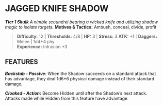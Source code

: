 ﻿---
tags:
  - Adversary
  - Creature
  - Statblock

name: 'JAGGED KNIFE SHADOW'
tier: 1
type: Skulk
description: 'A nimble scoundrel bearing a wicked knife and utilizing shadow magic to isolate targets.'
motives_and_tactics: 'Ambush, conceal, divide, profit'
difficulty: '12'
thresholds: '4/8'
hp: '3'
stress: '3'
atk: '+1'
attack: 'Daggers'
range: 'Melee'
damage: '1d4+4 phy'
experience:
  - 'Intrusion +3'
feats:
- name: 'Backstab'
  type: 'Passive'
  text: 'When the Shadow succeeds on a standard attack that has advantage, they deal 1d6+6 physical damage instead of their standard damage.'
- name: 'Cloaked'
  type: 'Action'
  text: 'Become Hidden until after the Shadow’s next attack. Attacks made while Hidden from this feature have advantage.'
layout: Daggerheart Adversary
source: srd-adversary
statblock: true
---

# JAGGED KNIFE SHADOW

***Tier 1 Skulk***
*A nimble scoundrel bearing a wicked knife and utilizing shadow magic to isolate targets.*
**Motives & Tactics:** Ambush, conceal, divide, profit

> **Difficulty:** 12 | **Thresholds:** 4/8 | **HP:** 3 | **Stress:** 3
> **ATK:** +1 | **Daggers:** Melee | 1d4+4 phy  
> **Experience:** Intrusion +3

## FEATURES

***Backstab - Passive:*** When the Shadow succeeds on a standard attack that has advantage, they deal 1d6+6 physical damage instead of their standard damage.

***Cloaked - Action:*** Become Hidden until after the Shadow’s next attack. Attacks made while Hidden from this feature have advantage.
